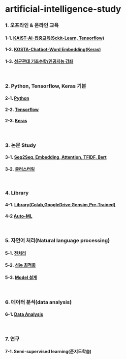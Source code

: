 # artificial-intelligence-study

### 1. 오프라인 & 온라인 교육  
#### 1-1. [KAIST-AI-집중교육(Sckit-Learn, Tensorflow)](https://github.com/jukyellow/artificial-intelligence-study/tree/master/01_KAIST-AI-%EC%A7%91%EC%A4%91%EA%B5%90%EC%9C%A1)
#### 1-2. [KOSTA-Chatbot-Word Embedding(Keras)](https://github.com/jukyellow/artificial-intelligence-study/tree/master/04_KOSTA-Chatbot-Keras)  
#### 1-3. [성균관대 기초수학/인공지능 강좌](http://matrix.skku.ac.kr/math4ai/)  

<br>

### 2. Python, Tensorflow, Keras 기본  
#### 2-1. [Python](https://github.com/jukyellow/artificial-intelligence-study/tree/master/02_%ED%8C%8C%EC%9D%B4%EC%8D%AC(Python)-%EA%B8%B0%EB%B3%B8%EB%AC%B8%EB%B2%95)
#### 2-2. [Tensorflow](https://github.com/jukyellow/artificial-intelligence-study/tree/master/03_Tensorflow_%EC%95%8C%EA%B3%A0%EB%A6%AC%EC%A6%98%EA%B5%AC%ED%98%84)
#### 2-3. [Keras](https://github.com/jukyellow/artificial-intelligence-study/tree/master/03_Keras_%EA%B8%B0%EB%B3%B8%EC%A0%95%EB%A6%AC)  

<br>

### 3. 논문 Study
#### 3-1. [Seq2Seq, Embedding, Attention, TFIDF, Bert](https://github.com/jukyellow/artificial-intelligence-study/tree/master/06_%EB%85%BC%EB%AC%B8_study)  
#### 3-2. [클러스터링](https://github.com/jukyellow/artificial-intelligence-study/tree/master/03_%ED%81%B4%EB%9F%AC%EC%8A%A4%ED%84%B0%EB%A7%81_%EC%95%8C%EA%B3%A0%EB%A6%AC%EC%A6%98)  

<br>

### 4. Library  
#### 4-1. [Library(Colab,GoogleDrive,Gensim,Pre-Trained)](https://github.com/jukyellow/artificial-intelligence-study/tree/master/05_Colab_GoogleDrive_PreTrained_Gensim_Lib)
#### 4-2 [Auto-ML](https://github.com/jukyellow/artificial-intelligence-study/tree/master/05_Colab_GoogleDrive_PreTrained_Gensim_Lib/AutoML)  

<br>

### 5. 자연어 처리(Natural language processing)
#### 5-1. [전처리](https://github.com/jukyellow/artificial-intelligence-study/tree/master/07_NLP_%EB%B6%84%EC%84%9D%2C%EC%A0%84%EC%B2%98%EB%A6%AC)  
#### 5-2. [성능 최적화](https://github.com/jukyellow/artificial-intelligence-study/tree/master/08_%EC%84%B1%EB%8A%A5%EC%B5%9C%EC%A0%81%ED%99%94) 
#### 5-3. [Model 설계](https://github.com/jukyellow/artificial-intelligence-study/tree/master/09_Model)  
<br>

### 6. 데이터 분석(data analysis)  
#### 6-1. [Data Analysis](https://github.com/jukyellow/artificial-intelligence-study/tree/master/10_%EB%8D%B0%EC%9D%B4%ED%84%B0%EB%B6%84%EC%84%9D)  
<br>

### 7. 연구
#### 7-1. Semi-supervised learning(준지도학습)  
